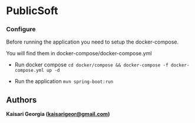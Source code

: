 # PublicSoft

### Configure
Before running the application you need to setup the docker-compose.

You will find them in docker-compose/docker-compose.yml

* Run docker compose `cd docker/compose && docker-compose -f docker-compose.yml up -d`

* Run the application 
`mvn spring-boot:run`

## Authors

**Kaisari Georgia (kaisarigeor@gmail.com)**
